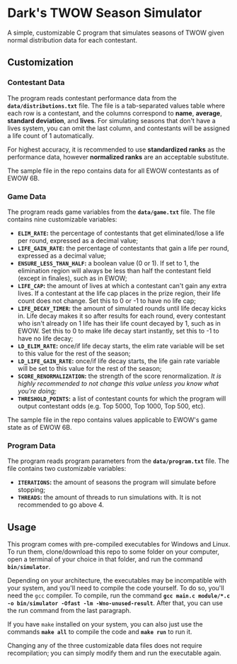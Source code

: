 # Dark's TWOW Season Simulator
A simple, customizable C program that simulates seasons of TWOW given normal distribution data for each contestant.

## Customization

### Contestant Data
The program reads contestant performance data from the **`data/distributions.txt`** file. The file is a tab-separated values table where each row is a contestant, and the columns correspond to **name**, **average**, **standard deviation**, and **lives**. For simulating seasons that don't have a lives system, you can omit the last column, and contestants will be assigned a life count of 1 automatically.

For highest accuracy, it is recommended to use **standardized ranks** as the performance data, however **normalized ranks** are an acceptable substitute.

The sample file in the repo contains data for all EWOW contestants as of EWOW 6B.

### Game Data

The program reads game variables from the **`data/game.txt`** file. The file contains nine customizable variables:

* **`ELIM_RATE`:** the percentage of contestants that get eliminated/lose a life per round, expressed as a decimal value;
* **`LIFE_GAIN_RATE`:** the percentage of contestants that gain a life per round, expressed as a decimal value;
* **`ENSURE_LESS_THAN_HALF`:** a boolean value (0 or 1). If set to 1, the elimination region will always be less than half the contestant field (except in finales), such as in EWOW;
* **`LIFE_CAP`:** the amount of lives at which a contestant can't gain any extra lives. If a contestant at the life cap places in the prize region, their life count does not change. Set this to 0 or -1 to have no life cap;
* **`LIFE_DECAY_TIMER`:** the amount of simulated rounds until life decay kicks in. Life decay makes it so after results for each round, every contestant who isn't already on 1 life has their life count decayed by 1, such as in EWOW. Set this to 0 to make life decay start instantly, set this to -1 to have no life decay;
* **`LD_ELIM_RATE`:** once/if life decay starts, the elim rate variable will be set to this value for the rest of the season;
* **`LD_LIFE_GAIN_RATE`:** once/if life decay starts, the life gain rate variable will be set to this value for the rest of the season;
* **`SCORE_RENORMALIZATION`:** the strength of the score renormalization. _It is highly recommended to not change this value unless you know what you're doing;_
* **`THRESHOLD_POINTS`:** a list of contestant counts for which the program will output contestant odds (e.g. Top 5000, Top 1000, Top 500, etc).

The sample file in the repo contains values applicable to EWOW's game state as of EWOW 6B.

### Program Data

The program reads program parameters from the **`data/program.txt`** file. The file contains two customizable variables:

* **`ITERATIONS`:** the amount of seasons the program will simulate before stopping;
* **`THREADS`:** the amount of threads to run simulations with. It is not recommended to go above 4.

## Usage

This program comes with pre-compiled executables for Windows and Linux. To run them, clone/download this repo to some folder on your computer, open a terminal of your choice in that folder, and run the command **`bin/simulator`**.

Depending on your architecture, the executables may be incompatible with your system, and you'll need to compile the code yourself. To do so, you'll need the `gcc` compiler. To compile, run the command **`gcc main.c module/*.c -o bin/simulator -Ofast -lm -Wno-unused-result`**. After that, you can use the run command from the last paragraph.

If you have `make` installed on your system, you can also just use the commands **`make all`** to compile the code and **`make run`** to run it.

Changing any of the three customizable data files does not require recompilation; you can simply modify them and run the executable again.
